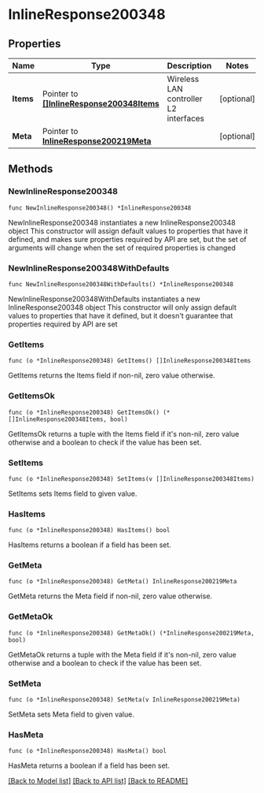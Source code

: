 # InlineResponse200348

## Properties

Name | Type | Description | Notes
------------ | ------------- | ------------- | -------------
**Items** | Pointer to [**[]InlineResponse200348Items**](InlineResponse200348Items.md) | Wireless LAN controller L2 interfaces | [optional] 
**Meta** | Pointer to [**InlineResponse200219Meta**](InlineResponse200219Meta.md) |  | [optional] 

## Methods

### NewInlineResponse200348

`func NewInlineResponse200348() *InlineResponse200348`

NewInlineResponse200348 instantiates a new InlineResponse200348 object
This constructor will assign default values to properties that have it defined,
and makes sure properties required by API are set, but the set of arguments
will change when the set of required properties is changed

### NewInlineResponse200348WithDefaults

`func NewInlineResponse200348WithDefaults() *InlineResponse200348`

NewInlineResponse200348WithDefaults instantiates a new InlineResponse200348 object
This constructor will only assign default values to properties that have it defined,
but it doesn't guarantee that properties required by API are set

### GetItems

`func (o *InlineResponse200348) GetItems() []InlineResponse200348Items`

GetItems returns the Items field if non-nil, zero value otherwise.

### GetItemsOk

`func (o *InlineResponse200348) GetItemsOk() (*[]InlineResponse200348Items, bool)`

GetItemsOk returns a tuple with the Items field if it's non-nil, zero value otherwise
and a boolean to check if the value has been set.

### SetItems

`func (o *InlineResponse200348) SetItems(v []InlineResponse200348Items)`

SetItems sets Items field to given value.

### HasItems

`func (o *InlineResponse200348) HasItems() bool`

HasItems returns a boolean if a field has been set.

### GetMeta

`func (o *InlineResponse200348) GetMeta() InlineResponse200219Meta`

GetMeta returns the Meta field if non-nil, zero value otherwise.

### GetMetaOk

`func (o *InlineResponse200348) GetMetaOk() (*InlineResponse200219Meta, bool)`

GetMetaOk returns a tuple with the Meta field if it's non-nil, zero value otherwise
and a boolean to check if the value has been set.

### SetMeta

`func (o *InlineResponse200348) SetMeta(v InlineResponse200219Meta)`

SetMeta sets Meta field to given value.

### HasMeta

`func (o *InlineResponse200348) HasMeta() bool`

HasMeta returns a boolean if a field has been set.


[[Back to Model list]](../README.md#documentation-for-models) [[Back to API list]](../README.md#documentation-for-api-endpoints) [[Back to README]](../README.md)


